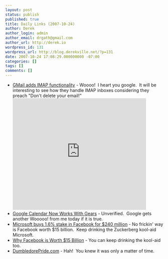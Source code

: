 ```yaml
---
layout: post
status: publish
published: true
title: Daily Links (2007-10-24)
author: Derek
author_login: admin
author_email: drgath@gmail.com
author_url: http://derek.io
wordpress_id: 131
wordpress_url: http://blog.derekville.net/?p=131
date: 2007-10-24 17:08:29.000000000 -07:00
categories: []
tags: []
comments: []
---
```

<ul> <li><a href="http://www.downloadsquad.com/2007/10/24/google-confirms-imap-for-gmail-video/" target="_blank">GMail adds IMAP functionality</a> - Woooo!&nbsp; I heart you google.&nbsp; It will be interesting to see how they handle IMAP inboxes considering they preach "Don't delete your email!"<br /><embed src="http://www.youtube.com/v/uQ22euWXYog" width="425" height="355" type="application/x-shockwave-flash" wmode="transparent">  <li><a href="http://mashable.com/2007/10/24/google-calendar-now-works-with-gears/" target="_blank">Google Calendar Now Works With Gears</a> - Unverified.&nbsp; Google gets another Wooooo! from me today if it is true.  </li><li><a href="http://www.techcrunch.com/2007/10/24/liveblogging-the-facebook-press-conference/" target="_blank">Microsoft buys 1.6% stake in Facebook for $240 million</a> - No frickin' way is Facebook worth $15 billion.&nbsp; Keep drinking the Zuckerberg kool-aid Microsoft. </li><li><a href="http://therealmccrea.wordpress.com/2007/10/24/why-is-facebook-worth-15-billion/" target="_blank">Why Facebook is Worth $15 Billion</a> - You can keep drinking the kool-aid too. </li><li><a href="http://www.dumbledorepride.com/" target="_blank">DumbledorePride.com</a> - Hah!&nbsp; You knew it was only a matter of time.</li></embed></li></ul>
